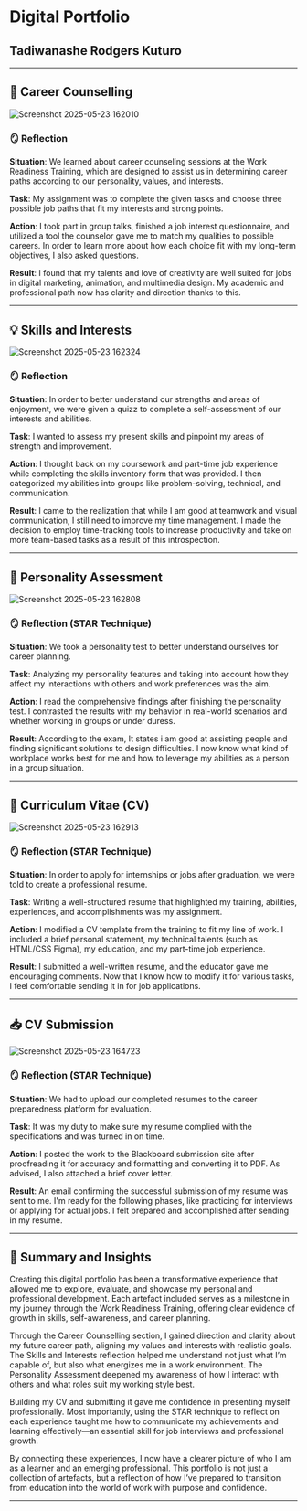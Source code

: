 #  Digital Portfolio

## Tadiwanashe Rodgers Kuturo 

---

##  🧭 Career Counselling

![Screenshot 2025-05-23 162010](https://github.com/user-attachments/assets/712b1ef9-7f82-489e-87ea-0874632742c0)

### 🪞 Reflection 


**Situation**: We learned about career counseling sessions at the Work Readiness Training, which are designed to assist us in determining career paths according to our personality, values, and interests.

**Task**: My assignment was to complete the given tasks and choose three possible job paths that fit my interests and strong points.

**Action**: I took part in group talks, finished a job interest questionnaire, and utilized a tool the counselor gave me to match my qualities to possible careers. In order to learn more about how each choice fit with my long-term objectives, I also asked questions.

**Result**: I found that my talents and love of creativity are well suited for jobs in digital marketing, animation, and multimedia design. My academic and professional path now has clarity and direction thanks to this.

---

##  💡 Skills and Interests

![Screenshot 2025-05-23 162324](https://github.com/user-attachments/assets/273ca4af-eb61-4336-a74c-a98381624b9d)

### 🪞 Reflection 

**Situation**: In order to better understand our strengths and areas of enjoyment, we were given a quizz to complete a self-assessment of our interests and abilities.

**Task**: I wanted to assess my present skills and pinpoint my areas of strength and improvement.

**Action**: I thought back on my coursework and part-time job experience while completing the skills inventory form that was provided. I then categorized my abilities into groups like problem-solving, technical, and communication.

**Result**: I came to the realization that while I am good at teamwork and visual communication, I still need to improve my time management. I made the decision to employ time-tracking tools to increase productivity and take on more team-based tasks as a result of this introspection.

---

##  🧠 Personality Assessment

![Screenshot 2025-05-23 162808](https://github.com/user-attachments/assets/3ec37aef-726c-4b65-8b04-3384f2abee3a)

### 🪞 Reflection (STAR Technique)

**Situation**: We took a personality test to better understand ourselves for career planning.

**Task**: Analyzing my personality features and taking into account how they affect my interactions with others and work preferences was the aim.

**Action**: I read the comprehensive findings after finishing the personality test. I contrasted the results with my behavior in real-world scenarios and whether working in groups or under duress.

**Result**: According to the exam, It states i am good at  assisting people and finding significant solutions to design difficulties. I now know what kind of workplace works best for me and how to leverage my abilities as a person in a group situation.

---

##  🧾 Curriculum Vitae (CV)

![Screenshot 2025-05-23 162913](https://github.com/user-attachments/assets/40edd793-5679-409e-9e61-eafb0c27685c)

### 🪞 Reflection (STAR Technique)

**Situation**: In order to apply for internships or jobs after graduation, we were told to create a professional resume.

**Task**: Writing a well-structured resume that highlighted my training, abilities, experiences, and accomplishments was my assignment.


**Action**: I modified a CV template from the training to fit my line of work. I included a brief personal statement, my technical talents (such as HTML/CSS Figma), my education, and my part-time job experience.

**Result**: I submitted a well-written resume, and the educator  gave me encouraging comments. Now that I know how to modify it for various tasks, I feel comfortable sending it in for job applications.


---
##  📥 CV Submission

![Screenshot 2025-05-23 164723](https://github.com/user-attachments/assets/131149f8-65be-4e03-9fcb-367ebc9a6a26)

### 🪞 Reflection (STAR Technique)

**Situation**: We had to upload our completed resumes to the career preparedness platform for evaluation.

**Task**: It was my duty to make sure my resume complied with the specifications and was turned in on time.

**Action**: I posted the work to the Blackboard submission site after proofreading it for accuracy and formatting and converting it to PDF. As advised, I also attached a brief cover letter.

**Result**: An email confirming the successful submission of my resume was sent to me. I'm ready for the following phases, like practicing for interviews or applying for actual jobs. I felt prepared and accomplished after sending in my resume.


---
## 🔗 Summary and Insights 

Creating this digital portfolio has been a transformative experience that allowed me to explore, evaluate, and showcase my personal and professional development. Each artefact included serves as a milestone in my journey through the Work Readiness Training, offering clear evidence of growth in skills, self-awareness, and career planning.

Through the Career Counselling section, I gained direction and clarity about my future career path, aligning my values and interests with realistic goals. The Skills and Interests reflection helped me understand not just what I’m capable of, but also what energizes me in a work environment. The Personality Assessment deepened my awareness of how I interact with others and what roles suit my working style best.

Building my CV and submitting it gave me confidence in presenting myself professionally. Most importantly, using the STAR technique to reflect on each experience taught me how to communicate my achievements and learning effectively—an essential skill for job interviews and professional growth.

By connecting these experiences, I now have a clearer picture of who I am as a learner and an emerging professional. This portfolio is not just a collection of artefacts, but a reflection of how I’ve prepared to transition from education into the world of work with purpose and confidence.

---


